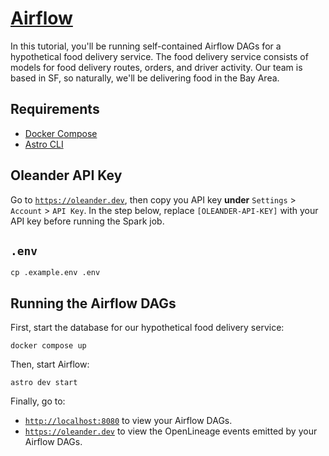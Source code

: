 # [Airflow](https://spark.apache.org)

In this tutorial, you'll be running self-contained Airflow DAGs for a hypothetical food delivery service.
The food delivery service consists of models for food delivery routes, orders, and driver activity.
Our team is based in SF, so naturally, we'll be delivering food in the Bay Area.

## Requirements

* [Docker Compose](https://docs.docker.com/compose/install)
* [Astro CLI](https://www.astronomer.io/docs/astro/cli/overview/)

## Oleander API Key

Go to [`https://oleander.dev`](https://oleander.dev), then copy you API key **under** `Settings` > `Account` > `API Key`.
In the step below, replace `[OLEANDER-API-KEY]` with your API key before running the Spark job.

## `.env`

```
cp .example.env .env
```

## Running the Airflow DAGs

First, start the database for our hypothetical food delivery service:

```
docker compose up
```

Then, start Airflow:

```
astro dev start
```

Finally, go to:
* [`http://localhost:8080`](http://localhost:8080) to view your Airflow DAGs.
* [`https://oleander.dev`](https://oleander.dev) to view the OpenLineage events emitted by your Airflow DAGs.